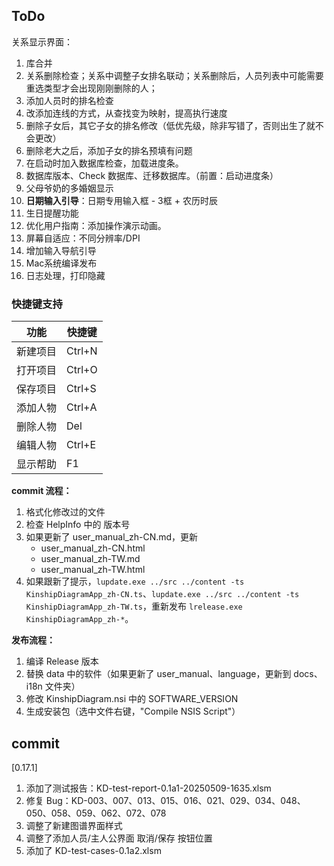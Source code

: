 ## ToDo

关系显示界面：

1. 库合并
2. 关系删除检查；关系中调整子女排名联动；关系删除后，人员列表中可能需要重选类型才会出现刚刚删除的人；
3. 添加人员时的排名检查
4. 改添加连线的方式，从查找变为映射，提高执行速度
5. 删除子女后，其它子女的排名修改（低优先级，除非写错了，否则出生了就不会更改）
6. 删除老大之后，添加子女的排名预填有问题
7. 在启动时加入数据库检查，加载进度条。
8. 数据库版本、Check 数据库、迁移数据库。（前置：启动进度条）
9. 父母爷奶的多婚姻显示
10. **日期输入引导**：日期专用输入框 - 3框 + 农历时辰
11. 生日提醒功能
12. 优化用户指南：添加操作演示动画。
13. 屏幕自适应：不同分辨率/DPI
14. 增加输入导航引导
15. Mac系统编译发布
16. 日志处理，打印隐藏



### 快捷键支持

| 功能     | 快捷键 |
| -------- | ------ |
| 新建项目 | Ctrl+N |
| 打开项目 | Ctrl+O |
| 保存项目 | Ctrl+S |
| 添加人物 | Ctrl+A |
| 删除人物 | Del    |
| 编辑人物 | Ctrl+E |
| 显示帮助 | F1     |



**commit 流程：**

1. 格式化修改过的文件
2. 检查 HelpInfo 中的 版本号
3. 如果更新了 user_manual_zh-CN.md，更新 
   * user_manual_zh-CN.html
   * user_manual_zh-TW.md
   * user_manual_zh-TW.html
4. 如果跟新了提示，`lupdate.exe ../src ../content -ts KinshipDiagramApp_zh-CN.ts`、`lupdate.exe ../src ../content -ts KinshipDiagramApp_zh-TW.ts`，重新发布 `lrelease.exe KinshipDiagramApp_zh-*`。

**发布流程：**

1. 编译 Release 版本
2. 替换 data 中的软件（如果更新了 user_manual、language，更新到 docs、i18n 文件夹）
3. 修改 KinshipDiagram.nsi 中的 SOFTWARE_VERSION
4. 生成安装包（选中文件右键，"Compile NSIS Script"）

## commit

[0.17.1]

1. 添加了测试报告：KD-test-report-0.1a1-20250509-1635.xlsm
1. 修复 Bug：KD-003、007、013、015、016、021、029、034、048、050、058、059、062、072、078
1. 调整了新建图谱界面样式
1. 调整了添加人员/主人公界面 取消/保存 按钮位置
1. 添加了 KD-test-cases-0.1a2.xlsm

